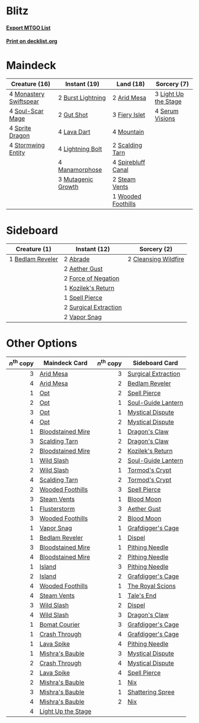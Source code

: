 # Blitz

#### [Export MTGO List](../collection/Blitz/Blitz.txt)
#### [Print on decklist.org](http://decklist.org/?deckmain=2%09Arid%20Mesa%0A2%09Burst%20Lightning%0A3%09Fiery%20Islet%0A2%09Gut%20Shot%0A4%09Lava%20Dart%0A3%09Light%20Up%20the%20Stage%0A4%09Lightning%20Bolt%0A4%09Manamorphose%0A4%09Monastery%20Swiftspear%0A4%09Mountain%0A3%09Mutagenic%20Growth%0A2%09Scalding%20Tarn%0A4%09Serum%20Visions%0A4%09Soul-Scar%20Mage%0A4%09Spirebluff%20Canal%0A4%09Sprite%20Dragon%0A2%09Steam%20Vents%0A4%09Stormwing%20Entity%0A1%09Wooded%20Foothills&deckside=2%09Abrade%0A2%09Aether%20Gust%0A1%09Bedlam%20Reveler%0A2%09Cleansing%20Wildfire%0A2%09Force%20of%20Negation%0A1%09Kozilek's%20Return%0A1%09Spell%20Pierce%0A2%09Surgical%20Extraction%0A2%09Vapor%20Snag)
# Maindeck

|                                          Creature (16)                                          |                                        Instant (19)                                         |                                          Land (18)                                          |                                          Sorcery (7)                                          |
|-------------------------------------------------------------------------------------------------|---------------------------------------------------------------------------------------------|---------------------------------------------------------------------------------------------|-----------------------------------------------------------------------------------------------|
|4 [Monastery Swiftspear](http://gatherer.wizards.com/Pages/Card/Details.aspx?multiverseid=438706)|2 [Burst Lightning](http://gatherer.wizards.com/Pages/Card/Details.aspx?multiverseid=397662) |2 [Arid Mesa](http://gatherer.wizards.com/Pages/Card/Details.aspx?multiverseid=405092)       |3 [Light Up the Stage](http://gatherer.wizards.com/Pages/Card/Details.aspx?multiverseid=457251)|
|4 [Soul-Scar Mage](http://gatherer.wizards.com/Pages/Card/Details.aspx?multiverseid=426850)      |2 [Gut Shot](http://gatherer.wizards.com/Pages/Card/Details.aspx?multiverseid=397673)        |3 [Fiery Islet](http://gatherer.wizards.com/Pages/Card/Details.aspx?multiverseid=464187)     |4 [Serum Visions](http://gatherer.wizards.com/Pages/Card/Details.aspx?multiverseid=50145)      |
|4 [Sprite Dragon](http://gatherer.wizards.com/Pages/Card/Details.aspx?multiverseid=479731)       |4 [Lava Dart](http://gatherer.wizards.com/Pages/Card/Details.aspx?multiverseid=29766)        |4 [Mountain](http://gatherer.wizards.com/Pages/Card/Details.aspx?multiverseid=439859)        |                                                                                               |
|4 [Stormwing Entity](http://gatherer.wizards.com/Pages/Card/Details.aspx?multiverseid=488253)    |4 [Lightning Bolt](http://gatherer.wizards.com/Pages/Card/Details.aspx?multiverseid=806)     |2 [Scalding Tarn](http://gatherer.wizards.com/Pages/Card/Details.aspx?multiverseid=405107)   |                                                                                               |
|                                                                                                 |4 [Manamorphose](http://gatherer.wizards.com/Pages/Card/Details.aspx?multiverseid=370568)    |4 [Spirebluff Canal](http://gatherer.wizards.com/Pages/Card/Details.aspx?multiverseid=417822)|                                                                                               |
|                                                                                                 |3 [Mutagenic Growth](http://gatherer.wizards.com/Pages/Card/Details.aspx?multiverseid=397717)|2 [Steam Vents](http://gatherer.wizards.com/Pages/Card/Details.aspx?multiverseid=405109)     |                                                                                               |
|                                                                                                 |                                                                                             |1 [Wooded Foothills](http://gatherer.wizards.com/Pages/Card/Details.aspx?multiverseid=405116)|                                                                                               |


# Sideboard

|                                       Creature (1)                                        |                                          Instant (12)                                          |                                          Sorcery (2)                                          |
|-------------------------------------------------------------------------------------------|------------------------------------------------------------------------------------------------|-----------------------------------------------------------------------------------------------|
|1 [Bedlam Reveler](http://gatherer.wizards.com/Pages/Card/Details.aspx?multiverseid=414415)|2 [Abrade](http://gatherer.wizards.com/Pages/Card/Details.aspx?multiverseid=430772)             |2 [Cleansing Wildfire](http://gatherer.wizards.com/Pages/Card/Details.aspx?multiverseid=491777)|
|                                                                                           |2 [Aether Gust](http://gatherer.wizards.com/Pages/Card/Details.aspx?multiverseid=466796)        |                                                                                               |
|                                                                                           |2 [Force of Negation](http://gatherer.wizards.com/Pages/Card/Details.aspx?multiverseid=464001)  |                                                                                               |
|                                                                                           |1 [Kozilek's Return](http://gatherer.wizards.com/Pages/Card/Details.aspx?multiverseid=407608)   |                                                                                               |
|                                                                                           |1 [Spell Pierce](http://gatherer.wizards.com/Pages/Card/Details.aspx?multiverseid=425876)       |                                                                                               |
|                                                                                           |2 [Surgical Extraction](http://gatherer.wizards.com/Pages/Card/Details.aspx?multiverseid=397706)|                                                                                               |
|                                                                                           |2 [Vapor Snag](http://gatherer.wizards.com/Pages/Card/Details.aspx?multiverseid=249373)         |                                                                                               |


# Other Options

|*n*<sup>th</sup> copy|                                        Maindeck Card                                        |*n*<sup>th</sup> copy|                                        Sideboard Card                                        |
|--------------------:|---------------------------------------------------------------------------------------------|--------------------:|----------------------------------------------------------------------------------------------|
|                    3|[Arid Mesa](http://gatherer.wizards.com/Pages/Card/Details.aspx?multiverseid=405092)         |                    3|[Surgical Extraction](http://gatherer.wizards.com/Pages/Card/Details.aspx?multiverseid=397706)|
|                    4|[Arid Mesa](http://gatherer.wizards.com/Pages/Card/Details.aspx?multiverseid=405092)         |                    2|[Bedlam Reveler](http://gatherer.wizards.com/Pages/Card/Details.aspx?multiverseid=414415)     |
|                    1|[Opt](http://gatherer.wizards.com/Pages/Card/Details.aspx?multiverseid=442948)               |                    2|[Spell Pierce](http://gatherer.wizards.com/Pages/Card/Details.aspx?multiverseid=425876)       |
|                    2|[Opt](http://gatherer.wizards.com/Pages/Card/Details.aspx?multiverseid=442948)               |                    1|[Soul-Guide Lantern](http://gatherer.wizards.com/Pages/Card/Details.aspx?multiverseid=476488) |
|                    3|[Opt](http://gatherer.wizards.com/Pages/Card/Details.aspx?multiverseid=442948)               |                    1|[Mystical Dispute](http://gatherer.wizards.com/Pages/Card/Details.aspx?multiverseid=473020)   |
|                    4|[Opt](http://gatherer.wizards.com/Pages/Card/Details.aspx?multiverseid=442948)               |                    2|[Mystical Dispute](http://gatherer.wizards.com/Pages/Card/Details.aspx?multiverseid=473020)   |
|                    1|[Bloodstained Mire](http://gatherer.wizards.com/Pages/Card/Details.aspx?multiverseid=405094) |                    1|[Dragon's Claw](http://gatherer.wizards.com/Pages/Card/Details.aspx?multiverseid=129527)      |
|                    3|[Scalding Tarn](http://gatherer.wizards.com/Pages/Card/Details.aspx?multiverseid=405107)     |                    2|[Dragon's Claw](http://gatherer.wizards.com/Pages/Card/Details.aspx?multiverseid=129527)      |
|                    2|[Bloodstained Mire](http://gatherer.wizards.com/Pages/Card/Details.aspx?multiverseid=405094) |                    2|[Kozilek's Return](http://gatherer.wizards.com/Pages/Card/Details.aspx?multiverseid=407608)   |
|                    1|[Wild Slash](http://gatherer.wizards.com/Pages/Card/Details.aspx?multiverseid=391959)        |                    2|[Soul-Guide Lantern](http://gatherer.wizards.com/Pages/Card/Details.aspx?multiverseid=476488) |
|                    2|[Wild Slash](http://gatherer.wizards.com/Pages/Card/Details.aspx?multiverseid=391959)        |                    1|[Tormod's Crypt](http://gatherer.wizards.com/Pages/Card/Details.aspx?multiverseid=389723)     |
|                    4|[Scalding Tarn](http://gatherer.wizards.com/Pages/Card/Details.aspx?multiverseid=405107)     |                    2|[Tormod's Crypt](http://gatherer.wizards.com/Pages/Card/Details.aspx?multiverseid=389723)     |
|                    2|[Wooded Foothills](http://gatherer.wizards.com/Pages/Card/Details.aspx?multiverseid=405116)  |                    3|[Spell Pierce](http://gatherer.wizards.com/Pages/Card/Details.aspx?multiverseid=425876)       |
|                    3|[Steam Vents](http://gatherer.wizards.com/Pages/Card/Details.aspx?multiverseid=405109)       |                    1|[Blood Moon](http://gatherer.wizards.com/Pages/Card/Details.aspx?multiverseid=45386)          |
|                    1|[Flusterstorm](http://gatherer.wizards.com/Pages/Card/Details.aspx?multiverseid=228255)      |                    3|[Aether Gust](http://gatherer.wizards.com/Pages/Card/Details.aspx?multiverseid=466796)        |
|                    3|[Wooded Foothills](http://gatherer.wizards.com/Pages/Card/Details.aspx?multiverseid=405116)  |                    2|[Blood Moon](http://gatherer.wizards.com/Pages/Card/Details.aspx?multiverseid=45386)          |
|                    1|[Vapor Snag](http://gatherer.wizards.com/Pages/Card/Details.aspx?multiverseid=249373)        |                    1|[Grafdigger's Cage](http://gatherer.wizards.com/Pages/Card/Details.aspx?multiverseid=278452)  |
|                    1|[Bedlam Reveler](http://gatherer.wizards.com/Pages/Card/Details.aspx?multiverseid=414415)    |                    1|[Dispel](http://gatherer.wizards.com/Pages/Card/Details.aspx?multiverseid=401858)             |
|                    3|[Bloodstained Mire](http://gatherer.wizards.com/Pages/Card/Details.aspx?multiverseid=405094) |                    1|[Pithing Needle](http://gatherer.wizards.com/Pages/Card/Details.aspx?multiverseid=129526)     |
|                    4|[Bloodstained Mire](http://gatherer.wizards.com/Pages/Card/Details.aspx?multiverseid=405094) |                    2|[Pithing Needle](http://gatherer.wizards.com/Pages/Card/Details.aspx?multiverseid=129526)     |
|                    1|[Island](http://gatherer.wizards.com/Pages/Card/Details.aspx?multiverseid=439857)            |                    3|[Pithing Needle](http://gatherer.wizards.com/Pages/Card/Details.aspx?multiverseid=129526)     |
|                    2|[Island](http://gatherer.wizards.com/Pages/Card/Details.aspx?multiverseid=439857)            |                    2|[Grafdigger's Cage](http://gatherer.wizards.com/Pages/Card/Details.aspx?multiverseid=278452)  |
|                    4|[Wooded Foothills](http://gatherer.wizards.com/Pages/Card/Details.aspx?multiverseid=405116)  |                    1|[The Royal Scions](http://gatherer.wizards.com/Pages/Card/Details.aspx?multiverseid=473161)   |
|                    4|[Steam Vents](http://gatherer.wizards.com/Pages/Card/Details.aspx?multiverseid=405109)       |                    1|[Tale's End](http://gatherer.wizards.com/Pages/Card/Details.aspx?multiverseid=466831)         |
|                    3|[Wild Slash](http://gatherer.wizards.com/Pages/Card/Details.aspx?multiverseid=391959)        |                    2|[Dispel](http://gatherer.wizards.com/Pages/Card/Details.aspx?multiverseid=401858)             |
|                    4|[Wild Slash](http://gatherer.wizards.com/Pages/Card/Details.aspx?multiverseid=391959)        |                    3|[Dragon's Claw](http://gatherer.wizards.com/Pages/Card/Details.aspx?multiverseid=129527)      |
|                    1|[Bomat Courier](http://gatherer.wizards.com/Pages/Card/Details.aspx?multiverseid=417772)     |                    3|[Grafdigger's Cage](http://gatherer.wizards.com/Pages/Card/Details.aspx?multiverseid=278452)  |
|                    1|[Crash Through](http://gatherer.wizards.com/Pages/Card/Details.aspx?multiverseid=430777)     |                    4|[Grafdigger's Cage](http://gatherer.wizards.com/Pages/Card/Details.aspx?multiverseid=278452)  |
|                    1|[Lava Spike](http://gatherer.wizards.com/Pages/Card/Details.aspx?multiverseid=79084)         |                    4|[Pithing Needle](http://gatherer.wizards.com/Pages/Card/Details.aspx?multiverseid=129526)     |
|                    1|[Mishra's Bauble](http://gatherer.wizards.com/Pages/Card/Details.aspx?multiverseid=122122)   |                    3|[Mystical Dispute](http://gatherer.wizards.com/Pages/Card/Details.aspx?multiverseid=473020)   |
|                    2|[Crash Through](http://gatherer.wizards.com/Pages/Card/Details.aspx?multiverseid=430777)     |                    4|[Mystical Dispute](http://gatherer.wizards.com/Pages/Card/Details.aspx?multiverseid=473020)   |
|                    2|[Lava Spike](http://gatherer.wizards.com/Pages/Card/Details.aspx?multiverseid=79084)         |                    4|[Spell Pierce](http://gatherer.wizards.com/Pages/Card/Details.aspx?multiverseid=425876)       |
|                    2|[Mishra's Bauble](http://gatherer.wizards.com/Pages/Card/Details.aspx?multiverseid=122122)   |                    1|[Nix](http://gatherer.wizards.com/Pages/Card/Details.aspx?multiverseid=130564)                |
|                    3|[Mishra's Bauble](http://gatherer.wizards.com/Pages/Card/Details.aspx?multiverseid=122122)   |                    1|[Shattering Spree](http://gatherer.wizards.com/Pages/Card/Details.aspx?multiverseid=456224)   |
|                    4|[Mishra's Bauble](http://gatherer.wizards.com/Pages/Card/Details.aspx?multiverseid=122122)   |                    2|[Nix](http://gatherer.wizards.com/Pages/Card/Details.aspx?multiverseid=130564)                |
|                    4|[Light Up the Stage](http://gatherer.wizards.com/Pages/Card/Details.aspx?multiverseid=457251)|                     |                                                                                              |

